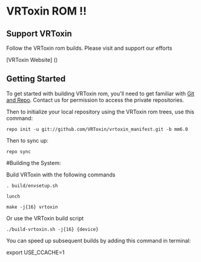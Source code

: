 VRToxin ROM !!
==============

Support VRToxin
---------------
Follow the VRToxin rom builds. Please visit and support our efforts

[VRToxin Website] ()

Getting Started
---------------

To get started with building VRToxin rom, you'll need to get
familiar with [Git and Repo](http://source.android.com/download/using-repo).
Contact us for permission to access the private repositories.

Then to initialize your local repository using the VRToxin rom trees, use this command:

    repo init -u git://github.com/VRToxin/vrtoxin_manifest.git -b mm6.0

Then to sync up:

    repo sync

#Building the System:

Build VRToxin with the following commands

    . build/envsetup.sh

    lunch

    make -j{16} vrtoxin

Or use the VRToxin build script

    ./build-vrtoxin.sh -j{16} {device}

You can speed up subsequent builds by adding this command in terminal:

export USE_CCACHE=1
